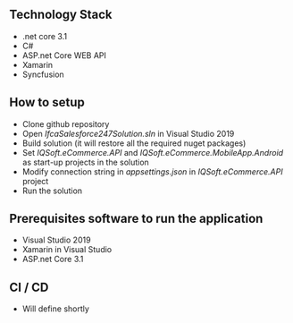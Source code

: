 ## Technology Stack
- .net core 3.1
- C#
- ASP.net Core WEB API
- Xamarin
- Syncfusion

## How to setup
-	Clone github repository
-	Open *IfcaSalesforce247Solution.sln* in Visual Studio 2019
-	Build solution (it will restore all the required nuget packages)
-	Set *IQSoft.eCommerce.API* and *IQSoft.eCommerce.MobileApp.Android* as start-up projects in the solution
-	Modify connection string in *appsettings.json* in *IQSoft.eCommerce.API* project
-	Run the solution

## Prerequisites software to run the application
-	Visual Studio 2019
-	Xamarin in Visual Studio
-	ASP.net Core 3.1

## CI / CD
-	Will define shortly
